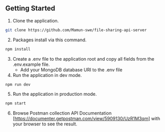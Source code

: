 
## Getting Started

1. Clone the application.
```bash
git clone https://github.com/Mamun-swe/file-sharing-api-server
```
2. Packages install via this command.       
```bash
npm install
```
3. Create a .env file to the application root and copy all fields from the .env.example file.       
    * Add your MongoDB database URI to the .env file
4. Run the application in dev mode.
```bash
npm run dev
```
5. Run the application in production mode.
```bash
npm start
```
6. Browse Postman collection API Documentation [https://documenter.getpostman.com/view/5909130/UzR1M3qm] with your browser to see the result.
    

